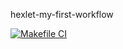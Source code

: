 hexlet-my-first-workflow

[![Makefile CI](https://github.com/Vlad-i-mir70/hexlet-my-first-workflow/actions/workflows/makefile.yml/badge.svg)](https://github.com/Vlad-i-mir70/hexlet-my-first-workflow/actions/workflows/makefile.yml)